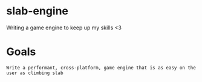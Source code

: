 # slab-engine
Writing a game engine to keep up my skills &lt;3

# Goals
    Write a performant, cross-platform, game engine that is as easy on the user as climbing slab
